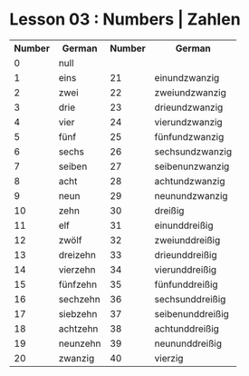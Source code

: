 # Lesson 03 : Numbers | Zahlen

<table>
  <tr>
    <th>Number</th>
    <th>German</th>
    <th>Number</th>
    <th>German</th>
  </tr>
  
  <tr>
    <td>0</td>
    <td>null</td>
    <td></td>
    <td></td>
  </tr>
   
  <tr>
    <td>1</td>
    <td>eins</td>
    <td>21</td>
    <td>einundzwanzig</td>
  </tr>
    
  <tr>
    <td>2</td>
    <td>zwei</td>
    <td>22</td>
    <td>zweiundzwanzig</td>
  </tr>
    
  <tr>
    <td>3</td>
    <td>drie</td>
    <td>23</td>
    <td>drieundzwanzig</td>
  </tr>
    
  <tr>
    <td>4</td>
    <td>vier</td>
    <td>24</td>
    <td>vierundzwanzig</td>
  </tr>
    
  <tr>
    <td>5</td>
    <td>fünf</td>
    <td>25</td>
    <td>fünfundzwanzig</td>
  </tr>
    
  <tr>
    <td>6</td>
    <td>sechs</td>
    <td>26</td>
    <td>sechsundzwanzig</td>
  </tr>
    
  <tr>
    <td>7</td>
    <td>seiben</td>
    <td>27</td>
    <td>seibenunzwanzig</td>
  </tr>
    
  <tr>
    <td>8</td>
    <td>acht</td>
    <td>28</td>
    <td>achtundzwanzig</td>
  </tr>
    
  <tr>
    <td>9</td>
    <td>neun</td>
    <td>29</td>
    <td>neunundzwanzig</td>
  </tr>
    
  <tr>
    <td>10</td>
    <td>zehn</td>
    <td>30</td>
    <td>dreißig</td>
  </tr>
    
  <tr>
    <td>11</td>
    <td>elf</td>
    <td>31</td>
    <td>einunddreißig</td>
  </tr>
    
  <tr>
    <td>12</td>
    <td>zwölf</td>
    <td>32</td>
    <td>zweiunddreißig</td>
  </tr>
    
  <tr>
    <td>13</td>
    <td>dreizehn</td>
    <td>33</td>
    <td>drieunddreißig</td>
  </tr>
    
  <tr>
    <td>14</td>
    <td>vierzehn</td>
    <td>34</td>
    <td>vierunddreißig</td>
  </tr>
    
  <tr>
    <td>15</td>
    <td>fünfzehn</td>
    <td>35</td>
    <td>fünfunddreißig</td>
  </tr>
    
  <tr>
    <td>16</td>
    <td>sechzehn</td>
    <td>36</td>
    <td>sechsunddreißig</td>
  </tr>
    
  <tr>
    <td>17</td>
    <td>siebzehn</td>
    <td>37</td>
    <td>seibenunddreißig</td>
  </tr>
    
  <tr>
    <td>18</td>
    <td>achtzehn</td>
    <td>38</td>
    <td>achtunddreißig</td>
  </tr>
    
  <tr>
    <td>19</td>
    <td>neunzehn</td>
    <td>39</td>
    <td>neununddreißig</td>
  </tr>
    
  <tr>
    <td>20</td>
    <td>zwanzig</td>
    <td>40</td>
    <td>vierzig</td>
  </tr>
  
</table>
